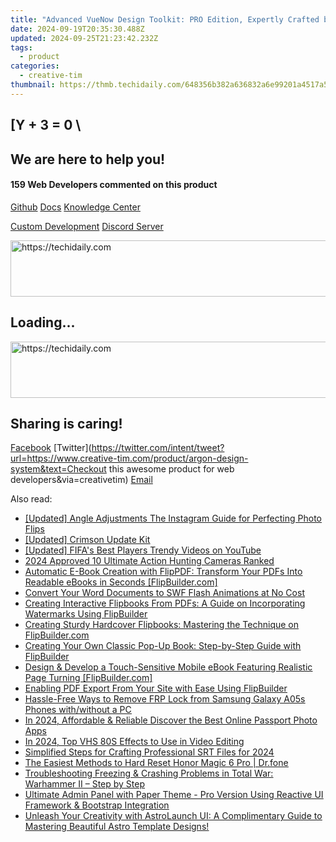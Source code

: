 ```yaml
---
title: "Advanced VueNow Design Toolkit: PRO Edition, Expertly Crafted by Creative Tim"
date: 2024-09-19T20:35:30.488Z
updated: 2024-09-25T21:23:42.232Z
tags:
  - product
categories:
  - creative-tim
thumbnail: https://thmb.techidaily.com/648356b382a636832a6e99201a4517a582a77b906dab7a37be3d640b5bfda50d.jpg
---
```


## \[Y + 3 = 0 \

## We are here to help you!

#### 159 Web Developers commented on this product

[Github](https://github.com/creativetimofficial/argon-design-system) [Docs](https://tools.techidaily.com/creative-tim/products/) [Knowledge Center](https://tools.techidaily.com/creative-tim/products/) 

[Custom Development](https://tools.techidaily.com/creative-tim/products/) [Discord Server](https://discord.com/invite/FhCJCaHdQa) 

<!-- affiliate ads begin -->
<a href="https://imp.i357552.net/c/5597632/977686/11832" target="_top" id="977686">
  <img src="//a.impactradius-go.com/display-ad/11832-977686" border="0" alt="https://techidaily.com" width="728" height="90"/>
</a>
<img height="0" width="0" src="https://imp.i357552.net/i/5597632/977686/11832" style="position:absolute;visibility:hidden;" border="0" />
<!-- affiliate ads end -->

## Loading...

<!-- affiliate ads begin -->
<a href="https://laganoo.pxf.io/c/5597632/1528696/16446" target="_top" id="1528696">
  <img src="//a.impactradius-go.com/display-ad/16446-1528696" border="0" alt="https://techidaily.com" width="728" height="90"/>
</a>
<img height="0" width="0" src="https://laganoo.pxf.io/i/5597632/1528696/16446" style="position:absolute;visibility:hidden;" border="0" />
<!-- affiliate ads end -->

## Sharing is caring!

[Facebook](https://www.facebook.com/sharer/sharer.php?u=https://www.creative-tim.com/product/argon-design-system?src=sdkpreparse) [Twitter](https://twitter.com/intent/tweet?url=https://www.creative-tim.com/product/argon-design-system&text=Checkout this awesome product for web developers&via=creativetim) [Email](https://tools.techidaily.com/creative-tim/products/)

<ins class="adsbygoogle"
     style="display:block"
     data-ad-format="autorelaxed"
     data-ad-client="ca-pub-7571918770474297"
     data-ad-slot="1223367746"></ins>

<ins class="adsbygoogle"
     style="display:block"
     data-ad-client="ca-pub-7571918770474297"
     data-ad-slot="8358498916"
     data-ad-format="auto"
     data-full-width-responsive="true"></ins>

<span class="atpl-alsoreadstyle">Also read:</span>
<div><ul>
<li><a href="https://instagram-video-files.techidaily.com/updated-angle-adjustments-the-instagram-guide-for-perfecting-photo-flips/"><u>[Updated] Angle Adjustments The Instagram Guide for Perfecting Photo Flips</u></a></li>
<li><a href="https://digital-screen-recording.techidaily.com/updated-crimson-update-kit/"><u>[Updated] Crimson Update Kit</u></a></li>
<li><a href="https://facebook-video-footage.techidaily.com/updated-fifas-best-players-trendy-videos-on-youtube/"><u>[Updated] FIFA's Best Players Trendy Videos on YouTube</u></a></li>
<li><a href="https://fox-helps.techidaily.com/2024-approved-10-ultimate-action-hunting-cameras-ranked/"><u>2024 Approved 10 Ultimate Action Hunting Cameras Ranked</u></a></li>
<li><a href="https://fox-zero.techidaily.com/automatic-e-book-creation-with-flippdf-transform-your-pdfs-into-readable-ebooks-in-seconds-flipbuildercom/"><u>Automatic E-Book Creation with FlipPDF: Transform Your PDFs Into Readable eBooks in Seconds [FlipBuilder.com]</u></a></li>
<li><a href="https://fox-zero.techidaily.com/convert-your-word-documents-to-swf-flash-animations-at-no-cost/"><u>Convert Your Word Documents to SWF Flash Animations at No Cost</u></a></li>
<li><a href="https://fox-zero.techidaily.com/creating-interactive-flipbooks-from-pdfs-a-guide-on-incorporating-watermarks-using-flipbuilder/"><u>Creating Interactive Flipbooks From PDFs: A Guide on Incorporating Watermarks Using FlipBuilder</u></a></li>
<li><a href="https://fox-zero.techidaily.com/creating-sturdy-hardcover-flipbooks-mastering-the-technique-on-flipbuildercom/"><u>Creating Sturdy Hardcover Flipbooks: Mastering the Technique on FlipBuilder.com</u></a></li>
<li><a href="https://fox-zero.techidaily.com/creating-your-own-classic-pop-up-book-step-by-step-guide-with-flipbuilder/"><u>Creating Your Own Classic Pop-Up Book: Step-by-Step Guide with FlipBuilder</u></a></li>
<li><a href="https://fox-zero.techidaily.com/design-and-develop-a-touch-sensitive-mobile-ebook-featuring-realistic-page-turning-flipbuildercom/"><u>Design & Develop a Touch-Sensitive Mobile eBook Featuring Realistic Page Turning [FlipBuilder.com]</u></a></li>
<li><a href="https://fox-zero.techidaily.com/enabling-pdf-export-from-your-site-with-ease-using-flipbuilder/"><u>Enabling PDF Export From Your Site with Ease Using FlipBuilder</u></a></li>
<li><a href="https://bypass-frp.techidaily.com/hassle-free-ways-to-remove-frp-lock-from-samsung-galaxy-a05s-phones-withwithout-a-pc-by-drfone-android/"><u>Hassle-Free Ways to Remove FRP Lock from Samsung Galaxy A05s Phones with/without a PC</u></a></li>
<li><a href="https://extra-tips.techidaily.com/in-2024-affordable-and-reliable-discover-the-best-online-passport-photo-apps/"><u>In 2024, Affordable & Reliable Discover the Best Online Passport Photo Apps</u></a></li>
<li><a href="https://some-guidance.techidaily.com/in-2024-top-vhs-80s-effects-to-use-in-video-editing/"><u>In 2024, Top VHS 80S Effects to Use in Video Editing</u></a></li>
<li><a href="https://some-guidance.techidaily.com/simplified-steps-for-crafting-professional-srt-files-for-2024/"><u>Simplified Steps for Crafting Professional SRT Files for 2024</u></a></li>
<li><a href="https://techidaily.com/the-easiest-methods-to-hard-reset-honor-magic-6-pro-drfone-by-drfone-reset-android-reset-android/"><u>The Easiest Methods to Hard Reset Honor Magic 6 Pro | Dr.fone</u></a></li>
<li><a href="https://program-issues.techidaily.com/troubleshooting-freezing-and-crashing-problems-in-total-war-warhammer-ii-step-by-step/"><u>Troubleshooting Freezing & Crashing Problems in Total War: Warhammer II – Step by Step</u></a></li>
<li><a href="https://fox-zero.techidaily.com/ultimate-admin-panel-with-paper-theme-pro-version-using-reactive-ui-framework-and-bootstrap-integration/"><u>Ultimate Admin Panel with Paper Theme - Pro Version Using Reactive UI Framework & Bootstrap Integration</u></a></li>
<li><a href="https://fox-zero.techidaily.com/unleash-your-creativity-with-astrolaunch-ui-a-complimentary-guide-to-mastering-beautiful-astro-template-designs/"><u>Unleash Your Creativity with AstroLaunch UI: A Complimentary Guide to Mastering Beautiful Astro Template Designs!</u></a></li>
</ul></div>

